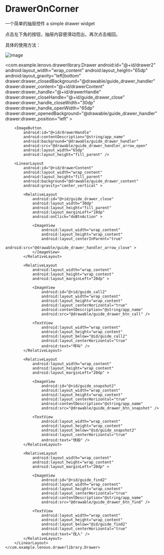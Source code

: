 # DrawerOnCorner
一个简单的抽屉控件 a simple drawer widget

点击左下角的按钮，抽屉内容便滑动而出，再次点击缩回。

具体的使用方法：

 ![image](https://github.com/gpfduoduo/DrawerOnCorner/tree/master/Drawer/device-2015-08-18-123035.png)
 
 
<com.example.lenovo.drawerlibrary.Drawer
        android:id="@+id/drawer2"
        android:layout_width="wrap_content"
        android:layout_height="65dp"
        android:layout_gravity="left|bottom"
        drawer:drawer_closedBackground="@drawable/guide_drawer_handler"
        drawer:drawer_content="@+id/drawerContent"
        drawer:drawer_handle="@+id/drawerHandle"
        drawer:drawer_closeHandle="@+id/guide_drawer_close"
        drawer:drawer_handle_closeWidth="30dp"
        drawer:drawer_handle_openWidth="65dp"
        drawer:drawer_openedBackground="@drawable/guide_drawer_handler"
        drawer:drawer_position="left" >

        <ImageButton
            android:id="@+id/drawerHandle"
            android:contentDescription="@string/app_name"
            android:background="@drawable/guide_drawer_handler"
            android:src="@drawable/guide_drawer_handler_arrow_open"
            android:layout_width="65dp"
            android:layout_height="fill_parent" />

        <LinearLayout
            android:id="@+id/drawerContent"
            android:layout_width="wrap_content"
            android:layout_height="fill_parent"
            android:background="@drawable/guide_drawer_content"
            android:gravity="center_vertical" >

            <RelativeLayout
                android:id="@+id/guide_drawer_close"
                android:layout_width="30dp"
                android:layout_height="fill_parent"
                android:layout_marginLeft="10dp"
                android:onClick="doBtnAction" >

                <ImageView
                    android:layout_width="wrap_content"
                    android:layout_height="wrap_content"
                    android:layout_centerInParent="true"
                    android:src="@drawable/guide_drawer_handler_arrow_close" >
                </ImageView>
            </RelativeLayout>

            <RelativeLayout
                android:layout_width="wrap_content"
                android:layout_height="wrap_content"
                android:layout_marginLeft="20dp" >

                <ImageView
                    android:id="@+id/guide_call2"
                    android:layout_width="wrap_content"
                    android:layout_height="wrap_content"
                    android:layout_centerHorizontal="true"
                    android:contentDescription="@string/app_name"
                    android:src="@drawable/guide_drawer_btn_call" />

                <TextView
                    android:layout_width="wrap_content"
                    android:layout_height="wrap_content"
                    android:layout_below="@id/guide_call2"
                    android:layout_centerHorizontal="true"
                    android:text="呼叫" />
            </RelativeLayout>

            <RelativeLayout
                android:layout_width="wrap_content"
                android:layout_height="wrap_content"
                android:layout_marginLeft="20dp" >

                <ImageView
                    android:id="@+id/guide_snapshot2"
                    android:layout_width="wrap_content"
                    android:layout_height="wrap_content"
                    android:layout_centerHorizontal="true"
                    android:contentDescription="@string/app_name"
                    android:src="@drawable/guide_drawer_btn_snapshot" />

                <TextView
                    android:layout_width="wrap_content"
                    android:layout_height="wrap_content"
                    android:layout_below="@id/guide_snapshot2"
                    android:layout_centerHorizontal="true"
                    android:text="快拍" />
            </RelativeLayout>

            <RelativeLayout
                android:layout_width="wrap_content"
                android:layout_height="wrap_content"
                android:layout_marginLeft="20dp" >

                <ImageView
                    android:id="@+id/guide_find2"
                    android:layout_width="wrap_content"
                    android:layout_height="wrap_content"
                    android:layout_centerHorizontal="true"
                    android:contentDescription="@string/app_name"
                    android:src="@drawable/guide_drawer_btn_find" />

                <TextView
                    android:layout_width="wrap_content"
                    android:layout_height="wrap_content"
                    android:layout_below="@id/guide_find2"
                    android:layout_centerHorizontal="true"
                    android:text="找人" />
            </RelativeLayout>
        </LinearLayout>
    </com.example.lenovo.drawerlibrary.Drawer>

